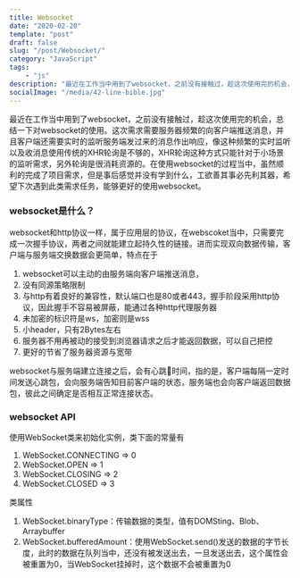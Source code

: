 ```yaml
---
title: Websocket
date: "2020-02-20"
template: "post"
draft: false
slug: "/post/Websocket/"
category: "JavaScript"
tags: 
    - "js"
description: "最近在工作当中用到了websocket，之前没有接触过，趁这次使用完的机会，总结一下对websocket的使用。这次需求需要服务器频繁的向客户端推送消息，并且客户端还需要实时的监听服务端发过来的消息作出响应"
socialImage: "/media/42-line-bible.jpg"
---
```

  最近在工作当中用到了websocket，之前没有接触过，趁这次使用完的机会，总结一下对websocket的使用。这次需求需要服务器频繁的向客户端推送消息，并且客户端还需要实时的监听服务端发过来的消息作出响应，像这种频繁的实时监听以及收消息使用传统的XHR轮询是不够的，XHR轮询这种方式只能针对于小场景的监听需求，另外轮询是很消耗资源的。在使用websocket的过程当中，虽然顺利的完成了项目需求，但是事后感觉并没有学到什么，工欲善其事必先利其器，希望下次遇到此类需求任务，能够更好的使用websocket。   
  ### websocket是什么？
websocket和http协议一样，属于应用层的协议，在webscoket当中，只需要完成一次握手协议，两者之间就能建立起持久性的链接。进而实现双向数据传输，客户端与服务端交换数据会更简单，特点在于
1. websocket可以主动的由服务端向客户端推送消息，
2. 没有同源策略限制
3. 与http有着良好的兼容性，默认端口也是80或者443，握手阶段采用http协议，因此握手不容易被屏蔽，能通过各种http代理服务器
4. 未加密的标识符是ws，加密则是wss
5. 小header，只有2Bytes左右
6. 服务器不用再被动的接受到浏览器请求之后才能返回数据，可以自己把控
7. 更好的节省了服务器资源与宽带   

websocket与服务端建立连接之后，会有心跳💓时间，指的是，客户端每隔一定时间发送心跳包，会向服务端告知目前客户端的状态，服务端也会向客户端返回数据包，彼此之间确定是否相互正常连接状态。

### websocket API
使用WebSocket类来初始化实例，类下面的常量有
1. WebSocket.CONNECTING => 0
2. WebSocket.OPEN => 1
3. WebSocket.CLOSING => 2
4. WebSocket.CLOSED => 3

类属性
1. WebSocket.binaryType：传输数据的类型，值有DOMSting、Blob、Arraybuffer
2. WebSocket.bufferedAmount：使用WebSocket.send()发送的数据的字节长度，此时的数据在队列当中，还没有被发送出去，一旦发送出去，这个属性会被重置为0，当WebSocket挂掉时，这个数据不会被重置为0